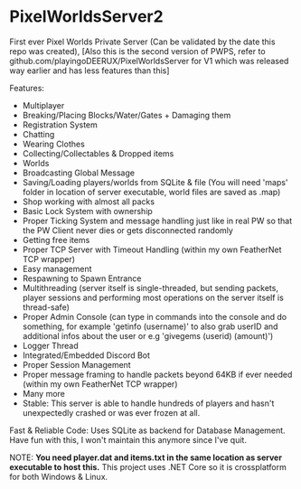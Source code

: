 # PixelWorldsServer2
First ever Pixel Worlds Private Server (Can be validated by the date this repo was created),
[Also this is the second version of PWPS, refer to github.com/playingoDEERUX/PixelWorldsServer for V1 which was released way earlier and has less features than this]

Features:

- Multiplayer
- Breaking/Placing Blocks/Water/Gates + Damaging them
- Registration System
- Chatting
- Wearing Clothes
- Collecting/Collectables & Dropped items
- Worlds
- Broadcasting Global Message
- Saving/Loading players/worlds from SQLite & file (You will need 'maps' folder in location of server executable, world files are saved as .map)
- Shop working with almost all packs
- Basic Lock System with ownership
- Proper Ticking System and message handling just like in real PW so that the PW Client never dies or gets disconnected randomly
- Getting free items
- Proper TCP Server with Timeout Handling (within my own FeatherNet TCP wrapper)
- Easy management
- Respawning to Spawn Entrance
- Multithreading (server itself is single-threaded, but sending packets, player sessions and performing most operations on the server itself is thread-safe)
- Proper Admin Console (can type in commands into the console and do something, for example 'getinfo (username)' to also grab userID and additional infos about the user or e.g 'givegems (userid) (amount)')
- Logger Thread
- Integrated/Embedded Discord Bot
- Proper Session Management
- Proper message framing to handle packets beyond 64KB if ever needed (within my own FeatherNet TCP wrapper)
- Many more
- Stable: This server is able to handle hundreds of players and hasn't unexpectedly crashed or was ever frozen at all.

Fast & Reliable Code: Uses SQLite as backend for Database Management.
Have fun with this, I won't maintain this anymore since I've quit.

NOTE: **You need player.dat and items.txt in the same location as server executable to host this.**
This project uses .NET Core so it is crossplatform for both Windows & Linux.
